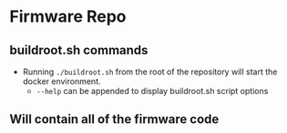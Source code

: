 # Firmware Repo

## buildroot.sh commands
- Running `./buildroot.sh` from the root of the repository will start the docker environment.
  - `--help` can be appended to display buildroot.sh script options
## Will contain all of the firmware code
